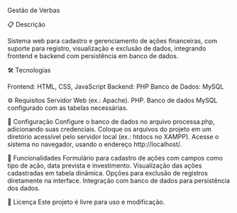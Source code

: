 Gestão de Verbas

📋 Descrição

Sistema web para cadastro e gerenciamento de ações financeiras, com suporte para registro, visualização e exclusão de dados, integrando frontend e backend com persistência em banco de dados.

🛠️ Tecnologias

Frontend: HTML, CSS, JavaScript
Backend: PHP
Banco de Dados: MySQL

⚙️ Requisitos
Servidor Web (ex.: Apache).
PHP.
Banco de dados MySQL configurado com as tabelas necessárias.

🚀 Configuração
Configure o banco de dados no arquivo processa.php, adicionando suas credenciais.
Coloque os arquivos do projeto em um diretório acessível pelo servidor local (ex.: htdocs no XAMPP).
Acesse o sistema no navegador, usando o endereço http://localhost/<nome-do-projeto>.

🌟 Funcionalidades
Formulário para cadastro de ações com campos como tipo de ação, data prevista e investimento.
Visualização das ações cadastradas em tabela dinâmica.
Opções para exclusão de registros diretamente na interface.
Integração com banco de dados para persistência dos dados.

📝 Licença
Este projeto é livre para uso e modificação.
